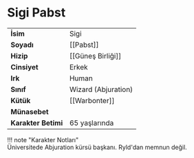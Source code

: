 # Sigi Pabst  
  
<div class="grid" markdown>  
  
|  |  |  
|---|---|  
| **İsim** | Sigi |  
| **Soyadı** | [[Pabst]] |  
| **Hizip** | [[Güneş Birliği]] |  
| **Cinsiyet** | Erkek |  
| **Irk** | Human |  
| **Sınıf** | Wizard (Abjuration) |  
| **Kütük** | [[Warbonter]] |  
| **Münasebet** |  |  
| **Karakter Betimi** | 65 yaşlarında |  
  
  
!!! note "Karakter Notları"  
	Üniversitede Abjuration kürsü başkanı. Ryld'dan memnun değil.  
  
  
</div>